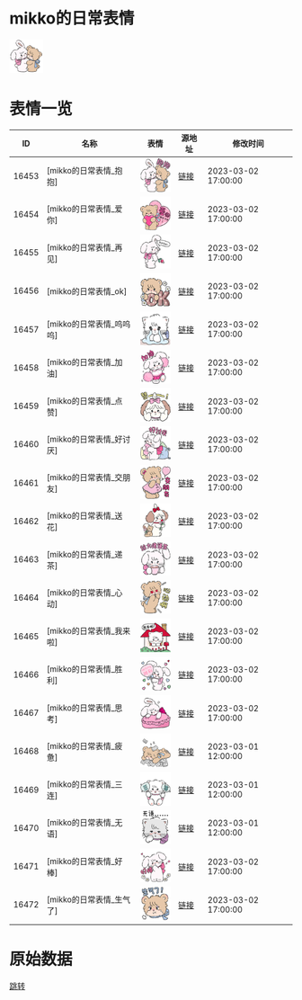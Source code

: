 # mikko的日常表情

<img src="./cover.png" height="60" alt="cover" />

# 表情一览

|ID|名称|表情|源地址|修改时间|
|----|----|----|----|----|
|16453|[mikko的日常表情_抱抱]|<img src="./pic/016453_%5Bmikko的日常表情_抱抱%5D.png" height="60" alt="抱抱"/>|[链接](https://i0.hdslb.com/bfs/garb/858d8c90397201391b369f437ab027f09f3dd22e.png)|2023-03-02 17:00:00|
|16454|[mikko的日常表情_爱你]|<img src="./pic/016454_%5Bmikko的日常表情_爱你%5D.png" height="60" alt="爱你"/>|[链接](https://i0.hdslb.com/bfs/garb/8a42ad4f5cbaaf01f79340f3651c52d8811fd5c3.png)|2023-03-02 17:00:00|
|16455|[mikko的日常表情_再见]|<img src="./pic/016455_%5Bmikko的日常表情_再见%5D.png" height="60" alt="再见"/>|[链接](https://i0.hdslb.com/bfs/garb/11928c922e7d422e758ba0fe7e02f16b9e29d738.png)|2023-03-02 17:00:00|
|16456|[mikko的日常表情_ok]|<img src="./pic/016456_%5Bmikko的日常表情_ok%5D.png" height="60" alt="ok"/>|[链接](https://i0.hdslb.com/bfs/garb/f5e90dc503986ead3dd581ced50bc6eb9e292062.png)|2023-03-02 17:00:00|
|16457|[mikko的日常表情_呜呜呜]|<img src="./pic/016457_%5Bmikko的日常表情_呜呜呜%5D.png" height="60" alt="呜呜呜"/>|[链接](https://i0.hdslb.com/bfs/garb/dbc72a1f4b04a456e056d2f014b92b3aabf61f51.png)|2023-03-02 17:00:00|
|16458|[mikko的日常表情_加油]|<img src="./pic/016458_%5Bmikko的日常表情_加油%5D.png" height="60" alt="加油"/>|[链接](https://i0.hdslb.com/bfs/garb/fdb13b98dbf4b03a1b5253f202a3a974af45ead0.png)|2023-03-02 17:00:00|
|16459|[mikko的日常表情_点赞]|<img src="./pic/016459_%5Bmikko的日常表情_点赞%5D.png" height="60" alt="点赞"/>|[链接](https://i0.hdslb.com/bfs/garb/91a0d31707e02b9f6034b464c26544f6d8b2eae7.png)|2023-03-02 17:00:00|
|16460|[mikko的日常表情_好讨厌]|<img src="./pic/016460_%5Bmikko的日常表情_好讨厌%5D.png" height="60" alt="好讨厌"/>|[链接](https://i0.hdslb.com/bfs/garb/6001978cb382436c47c13d5312e04bb51d2c2ab2.png)|2023-03-02 17:00:00|
|16461|[mikko的日常表情_交朋友]|<img src="./pic/016461_%5Bmikko的日常表情_交朋友%5D.png" height="60" alt="交朋友"/>|[链接](https://i0.hdslb.com/bfs/garb/3eab17ea4faae1942381ab6323362353ff8d2686.png)|2023-03-02 17:00:00|
|16462|[mikko的日常表情_送花]|<img src="./pic/016462_%5Bmikko的日常表情_送花%5D.png" height="60" alt="送花"/>|[链接](https://i0.hdslb.com/bfs/garb/66593465ab5829ffa982d0dae807015d3c05e2ef.png)|2023-03-02 17:00:00|
|16463|[mikko的日常表情_递茶]|<img src="./pic/016463_%5Bmikko的日常表情_递茶%5D.png" height="60" alt="递茶"/>|[链接](https://i0.hdslb.com/bfs/garb/b61e722be4752bf13ef221311d15bdef24f34274.png)|2023-03-02 17:00:00|
|16464|[mikko的日常表情_心动]|<img src="./pic/016464_%5Bmikko的日常表情_心动%5D.png" height="60" alt="心动"/>|[链接](https://i0.hdslb.com/bfs/garb/069f8638fe36dd148e92a6cf885b8e0ddfb57204.png)|2023-03-02 17:00:00|
|16465|[mikko的日常表情_我来啦]|<img src="./pic/016465_%5Bmikko的日常表情_我来啦%5D.png" height="60" alt="我来啦"/>|[链接](https://i0.hdslb.com/bfs/garb/3536f766f3f4249c9381d66449ddd65026f2c8c2.png)|2023-03-02 17:00:00|
|16466|[mikko的日常表情_胜利]|<img src="./pic/016466_%5Bmikko的日常表情_胜利%5D.png" height="60" alt="胜利"/>|[链接](https://i0.hdslb.com/bfs/garb/e89b485ddfcaf4bfb8e8fe959620ea3e5ade804e.png)|2023-03-02 17:00:00|
|16467|[mikko的日常表情_思考]|<img src="./pic/016467_%5Bmikko的日常表情_思考%5D.png" height="60" alt="思考"/>|[链接](https://i0.hdslb.com/bfs/garb/fd007a03ae614eb68499afe7610d0384926af22b.png)|2023-03-02 17:00:00|
|16468|[mikko的日常表情_疲惫]|<img src="./pic/016468_%5Bmikko的日常表情_疲惫%5D.png" height="60" alt="疲惫"/>|[链接](https://i0.hdslb.com/bfs/garb/6936eab757afe10496341fce3083441d43ee1b67.png)|2023-03-01 12:00:00|
|16469|[mikko的日常表情_三连]|<img src="./pic/016469_%5Bmikko的日常表情_三连%5D.png" height="60" alt="三连"/>|[链接](https://i0.hdslb.com/bfs/garb/a3c9e047c79faab59b587b6c6ca1f12aebc0c6fb.png)|2023-03-01 12:00:00|
|16470|[mikko的日常表情_无语]|<img src="./pic/016470_%5Bmikko的日常表情_无语%5D.png" height="60" alt="无语"/>|[链接](https://i0.hdslb.com/bfs/garb/e6a3046ee2babc3f357f2e6bbcf1091614e85071.png)|2023-03-01 12:00:00|
|16471|[mikko的日常表情_好棒]|<img src="./pic/016471_%5Bmikko的日常表情_好棒%5D.png" height="60" alt="好棒"/>|[链接](https://i0.hdslb.com/bfs/garb/fceab886fceb243aab71c7faa606eab970b16b7d.png)|2023-03-02 17:00:00|
|16472|[mikko的日常表情_生气了]|<img src="./pic/016472_%5Bmikko的日常表情_生气了%5D.png" height="60" alt="生气了"/>|[链接](https://i0.hdslb.com/bfs/garb/a9658a093c4510bc6f5066d730277cf3c6ad0f56.png)|2023-03-02 17:00:00|

# 原始数据

[跳转](./raw.json)

